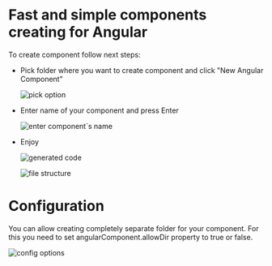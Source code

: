 # Fast and simple components creating for Angular

To create component follow next steps:

 - Pick folder where you want to create component and click "New Angular Component"

    ![pick option](https://dev.azure.com/yuraruban2011/07500864-5228-441c-92f2-354fad8287e1/_apis/git/repositories/43d22d5c-2ba0-42ac-a7dc-63d0334259f6/Items?path=%2Fimages%2FPickComponent.PNG&versionDescriptor%5BversionOptions%5D=0&versionDescriptor%5BversionType%5D=0&versionDescriptor%5Bversion%5D=master&download=false&resolveLfs=true&%24format=octetStream&api-version=5.0-preview.1)
	
 - Enter name of your component and press Enter

    ![enter component`s name](https://dev.azure.com/yuraruban2011/07500864-5228-441c-92f2-354fad8287e1/_apis/git/repositories/43d22d5c-2ba0-42ac-a7dc-63d0334259f6/Items?path=%2Fimages%2FEnterComponentName.PNG&versionDescriptor%5BversionOptions%5D=0&versionDescriptor%5BversionType%5D=0&versionDescriptor%5Bversion%5D=master&download=false&resolveLfs=true&%24format=octetStream&api-version=5.0-preview.1)
  
 - Enjoy

    ![generated code](https://dev.azure.com/yuraruban2011/07500864-5228-441c-92f2-354fad8287e1/_apis/git/repositories/43d22d5c-2ba0-42ac-a7dc-63d0334259f6/Items?path=%2Fimages%2FCreated1.PNG&versionDescriptor%5BversionOptions%5D=0&versionDescriptor%5BversionType%5D=0&versionDescriptor%5Bversion%5D=master&download=false&resolveLfs=true&%24format=octetStream&api-version=5.0-preview.1)

	![file structure](https://dev.azure.com/yuraruban2011/07500864-5228-441c-92f2-354fad8287e1/_apis/git/repositories/43d22d5c-2ba0-42ac-a7dc-63d0334259f6/Items?path=%2Fimages%2FCreated2.PNG&versionDescriptor%5BversionOptions%5D=0&versionDescriptor%5BversionType%5D=0&versionDescriptor%5Bversion%5D=master&download=false&resolveLfs=true&%24format=octetStream&api-version=5.0-preview.1)

# Configuration	

You can allow creating completely separate folder for your component. For this you need to set angularComponent.allowDir property to true or false.
    
  ![config options](https://dev.azure.com/yuraruban2011/07500864-5228-441c-92f2-354fad8287e1/_apis/git/repositories/43d22d5c-2ba0-42ac-a7dc-63d0334259f6/Items?path=%2Fimages%2FConfiguration.PNG&versionDescriptor%5BversionOptions%5D=0&versionDescriptor%5BversionType%5D=0&versionDescriptor%5Bversion%5D=master&download=false&resolveLfs=true&%24format=octetStream&api-version=5.0-preview.1)